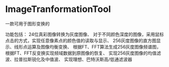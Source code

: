 # ImageTranformationTool
一款可用于图形变换的

功能包括：
24位真彩图像转换为灰度图像、
对于不同颜色深度的图像，采用鼠标点击的方式，实现任意像素点的颜色值的读取与显示、
256灰度图像的直方图显示、线形点运算及图像均衡变换、
根据FT、FFT算法生成256灰度图像频谱图，根据FT、FFT反变换实现频域数据到原图像的恢复、
实现256灰度图像的均值滤波、拉普拉斯锐化及中值波、
实现理想、巴特沃斯高/低通滤波器
